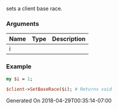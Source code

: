 sets a client base race.
### Arguments
**Name**|**Type**|**Description**
:---|:---|:---
i||

### Example

```perl
my $i = 1;

$client->SetBaseRace($i); # Returns void
```


Generated On 2018-04-29T00:35:14-07:00